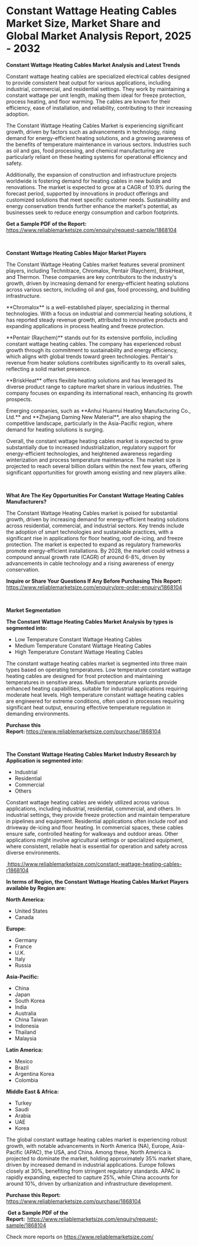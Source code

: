<p><h1>Constant Wattage Heating Cables Market Size, Market Share and Global Market Analysis Report, 2025 - 2032</h1></p><p><strong>Constant Wattage Heating Cables Market Analysis and Latest Trends</strong></p>
<p><p>Constant wattage heating cables are specialized electrical cables designed to provide consistent heat output for various applications, including industrial, commercial, and residential settings. They work by maintaining a constant wattage per unit length, making them ideal for freeze protection, process heating, and floor warming. The cables are known for their efficiency, ease of installation, and reliability, contributing to their increasing adoption.</p><p>The Constant Wattage Heating Cables Market is experiencing significant growth, driven by factors such as advancements in technology, rising demand for energy-efficient heating solutions, and a growing awareness of the benefits of temperature maintenance in various sectors. Industries such as oil and gas, food processing, and chemical manufacturing are particularly reliant on these heating systems for operational efficiency and safety. </p><p>Additionally, the expansion of construction and infrastructure projects worldwide is fostering demand for heating cables in new builds and renovations. The market is expected to grow at a CAGR of 10.9% during the forecast period, supported by innovations in product offerings and customized solutions that meet specific customer needs. Sustainability and energy conservation trends further enhance the market's potential, as businesses seek to reduce energy consumption and carbon footprints.</p></p>
<p><strong>Get a Sample PDF of the Report:&nbsp;</strong> <a href="https://www.reliablemarketsize.com/enquiry/request-sample/1868104?utm_campaign=1836&utm_medium=2&utm_source=Github&utm_content=ia&utm_term=13022025&utm_id=constant-wattage-heating-cables">https://www.reliablemarketsize.com/enquiry/request-sample/1868104</a></p>
<p>&nbsp;</p>
<p><strong>Constant Wattage Heating Cables Major Market Players</strong></p>
<p><p>The Constant Wattage Heating Cables market features several prominent players, including Technitrace, Chromalox, Pentair (Raychem), BriskHeat, and Thermon. These companies are key contributors to the industry's growth, driven by increasing demand for energy-efficient heating solutions across various sectors, including oil and gas, food processing, and building infrastructure.</p><p>**Chromalox** is a well-established player, specializing in thermal technologies. With a focus on industrial and commercial heating solutions, it has reported steady revenue growth, attributed to innovative products and expanding applications in process heating and freeze protection.</p><p>**Pentair (Raychem)** stands out for its extensive portfolio, including constant wattage heating cables. The company has experienced robust growth through its commitment to sustainability and energy efficiency, which aligns with global trends toward green technologies. Pentair's revenue from heater solutions contributes significantly to its overall sales, reflecting a solid market presence.</p><p>**BriskHeat** offers flexible heating solutions and has leveraged its diverse product range to capture market share in various industries. The company focuses on expanding its international reach, enhancing its growth prospects.</p><p>Emerging companies, such as **Anhui Huanrui Heating Manufacturing Co., Ltd.** and **Zhejiang Daming New Material**, are also shaping the competitive landscape, particularly in the Asia-Pacific region, where demand for heating solutions is surging.</p><p>Overall, the constant wattage heating cables market is expected to grow substantially due to increased industrialization, regulatory support for energy-efficient technologies, and heightened awareness regarding winterization and process temperature maintenance. The market size is projected to reach several billion dollars within the next few years, offering significant opportunities for growth among existing and new players alike.</p></p>
<p>&nbsp;</p>
<p><strong>What Are The Key Opportunities For Constant Wattage Heating Cables Manufacturers?</strong></p>
<p><p>The Constant Wattage Heating Cables market is poised for substantial growth, driven by increasing demand for energy-efficient heating solutions across residential, commercial, and industrial sectors. Key trends include the adoption of smart technologies and sustainable practices, with a significant rise in applications for floor heating, roof de-icing, and freeze protection. The market is expected to expand as regulatory frameworks promote energy-efficient installations. By 2028, the market could witness a compound annual growth rate (CAGR) of around 6-8%, driven by advancements in cable technology and a rising awareness of energy conservation.</p></p>
<p><strong>Inquire or Share Your Questions If Any Before Purchasing This Report:</strong> <a href="https://www.reliablemarketsize.com/enquiry/pre-order-enquiry/1868104?utm_campaign=1836&utm_medium=2&utm_source=Github&utm_content=ia&utm_term=13022025&utm_id=constant-wattage-heating-cables">https://www.reliablemarketsize.com/enquiry/pre-order-enquiry/1868104</a></p>
<p>&nbsp;</p>
<p><strong>Market Segmentation</strong></p>
<p><strong>The Constant Wattage Heating Cables Market Analysis by types is segmented into:</strong></p>
<p><ul><li>Low Temperature Constant Wattage Heating Cables</li><li>Medium Temperature Constant Wattage Heating Cables</li><li>High Temperature Constant Wattage Heating Cables</li></ul></p>
<p><p>The constant wattage heating cables market is segmented into three main types based on operating temperatures. Low temperature constant wattage heating cables are designed for frost protection and maintaining temperatures in sensitive areas. Medium temperature variants provide enhanced heating capabilities, suitable for industrial applications requiring moderate heat levels. High temperature constant wattage heating cables are engineered for extreme conditions, often used in processes requiring significant heat output, ensuring effective temperature regulation in demanding environments.</p></p>
<p><strong>Purchase this Report:&nbsp;</strong><a href="https://www.reliablemarketsize.com/purchase/1868104?utm_campaign=1836&utm_medium=2&utm_source=Github&utm_content=ia&utm_term=13022025&utm_id=constant-wattage-heating-cables">https://www.reliablemarketsize.com/purchase/1868104</a></p>
<p>&nbsp;</p>
<p><strong>The Constant Wattage Heating Cables Market Industry Research by Application is segmented into:</strong></p>
<p><ul><li>Industrial</li><li>Residential</li><li>Commercial</li><li>Others</li></ul></p>
<p><p>Constant wattage heating cables are widely utilized across various applications, including industrial, residential, commercial, and others. In industrial settings, they provide freeze protection and maintain temperature in pipelines and equipment. Residential applications often include roof and driveway de-icing and floor heating. In commercial spaces, these cables ensure safe, controlled heating for walkways and outdoor areas. Other applications might involve agricultural settings or specialized equipment, where consistent, reliable heat is essential for operation and safety across diverse environments.</p></p>
<p><a href="https://www.reliablemarketsize.com/constant-wattage-heating-cables-r1868104?utm_campaign=1836&utm_medium=2&utm_source=Github&utm_content=ia&utm_term=13022025&utm_id=constant-wattage-heating-cables">&nbsp;https://www.reliablemarketsize.com/constant-wattage-heating-cables-r1868104</a></p>
<p><strong>In terms of Region, the Constant Wattage Heating Cables Market Players available by Region are:</strong></p>
<p>
    <p> <strong> North America: </strong>
        <ul>
            <li>United States</li>
            <li>Canada</li>
        </ul>
        </p> 
    <p> <strong> Europe: </strong>
        <ul>
            <li>Germany</li>
            <li>France</li>
            <li>U.K.</li>
            <li>Italy</li>
            <li>Russia</li>
        </ul>
        </p> 
    <p> <strong> Asia-Pacific: </strong>
        <ul>
            <li>China</li>
            <li>Japan</li>
            <li>South Korea</li>
            <li>India</li>
            <li>Australia</li>
            <li>China Taiwan</li>
            <li>Indonesia</li>
            <li>Thailand</li>
            <li>Malaysia</li>
        </ul>
        </p> 
    <p> <strong> Latin America: </strong>
        <ul>
            <li>Mexico</li>
            <li>Brazil</li>
            <li>Argentina Korea</li>
            <li>Colombia</li>
        </ul>
        </p> 
    <p> <strong> Middle East & Africa: </strong>
        <ul>
            <li>Turkey</li>
            <li>Saudi</li>
            <li>Arabia</li>
            <li>UAE</li>
            <li>Korea</li>
        </ul>
    </p>
    </p>
<p><p>The global constant wattage heating cables market is experiencing robust growth, with notable advancements in North America (NA), Europe, Asia-Pacific (APAC), the USA, and China. Among these, North America is projected to dominate the market, holding approximately 35% market share, driven by increased demand in industrial applications. Europe follows closely at 30%, benefiting from stringent regulatory standards. APAC is rapidly expanding, expected to capture 25%, while China accounts for around 10%, driven by urbanization and infrastructure development.</p></p>
<p><strong>Purchase this Report: </strong><a href="https://www.reliablemarketsize.com/purchase/1868104?utm_campaign=1836&utm_medium=2&utm_source=Github&utm_content=ia&utm_term=13022025&utm_id=constant-wattage-heating-cables">https://www.reliablemarketsize.com/purchase/1868104</a></p>
<p>&nbsp;<strong>Get a Sample PDF of the Report:&nbsp;&nbsp;</strong><a href="https://www.reliablemarketsize.com/enquiry/request-sample/1868104?utm_campaign=1836&utm_medium=2&utm_source=Github&utm_content=ia&utm_term=13022025&utm_id=constant-wattage-heating-cables">https://www.reliablemarketsize.com/enquiry/request-sample/1868104</a></p>
<p><strong></strong></p>
<p>Check more reports on <a href="https://www.reliablemarketsize.com/?utm_campaign=1836&utm_medium=2&utm_source=Github&utm_content=ia&utm_term=13022025&utm_id=constant-wattage-heating-cables">https://www.reliablemarketsize.com/</a></p>